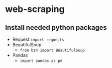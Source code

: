 # web-scraping

## Install needed python packages
- Request
    `import requests`
- BeautifulSoup
  - `from bs4 import BeautifulSoup`
- Pandas
  - `import pandas as pd`
